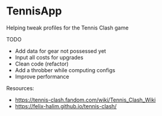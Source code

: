 # TennisApp
Helping tweak profiles for the Tennis Clash game

TODO
* Add data for gear not possessed yet
* Input all costs for upgrades
* Clean code (refactor)
* Add a throbber while computing configs
* Improve  performance

Resources:
* https://tennis-clash.fandom.com/wiki/Tennis_Clash_Wiki
* https://felix-halim.github.io/tennis-clash/
